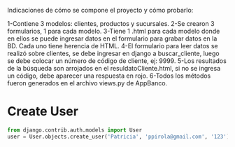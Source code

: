 Indicaciones de cómo se compone el proyecto y cómo probarlo:

1-Contiene 3 modelos: clientes, productos y sucursales.
2-Se crearon 3 formularios, 1 para cada modelo.
3-Tiene 1 .html para cada modelo donde en ellos se puede ingresar datos en el formulario
para grabar datos en la BD. Cada uno tiene herencia de HTML.
4-El formulario para leer datos se realizó sobre clientes, se debe ingresar en django a buscar_cliente,
luego se debe colocar un número de código de cliente, ej: 9999.
5-Los resultados de la búsqueda son arrojados en el resuldatoCliente.html, si no se ingresa un código, 
debe aparecer una respuesta en rojo.
6-Todos los métodos fueron generados en el archivo views.py de AppBanco.



# Create User

```python 
from django.contrib.auth.models import User
user = User.objects.create_user('Patricia', 'ppirola@gmail.com', '123') 
```